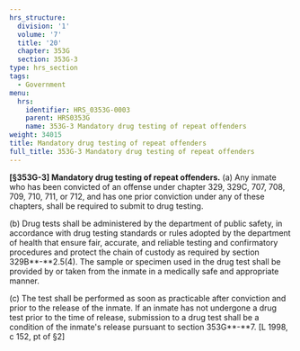 ```yaml
---
hrs_structure:
  division: '1'
  volume: '7'
  title: '20'
  chapter: 353G
  section: 353G-3
type: hrs_section
tags:
  - Government
menu:
  hrs:
    identifier: HRS_0353G-0003
    parent: HRS0353G
    name: 353G-3 Mandatory drug testing of repeat offenders
weight: 34015
title: Mandatory drug testing of repeat offenders
full_title: 353G-3 Mandatory drug testing of repeat offenders
---
```

**[§353G-3] Mandatory drug testing of repeat offenders.** (a) Any inmate who has been convicted of an offense under chapter 329, 329C, 707, 708, 709, 710, 711, or 712, and has one prior conviction under any of these chapters, shall be required to submit to drug testing.

(b) Drug tests shall be administered by the department of public safety, in accordance with drug testing standards or rules adopted by the department of health that ensure fair, accurate, and reliable testing and confirmatory procedures and protect the chain of custody as required by section 329B**-**2.5(4). The sample or specimen used in the drug test shall be provided by or taken from the inmate in a medically safe and appropriate manner.

(c) The test shall be performed as soon as practicable after conviction and prior to the release of the inmate. If an inmate has not undergone a drug test prior to the time of release, submission to a drug test shall be a condition of the inmate's release pursuant to section 353G**-**7\. [L 1998, c 152, pt of §2]